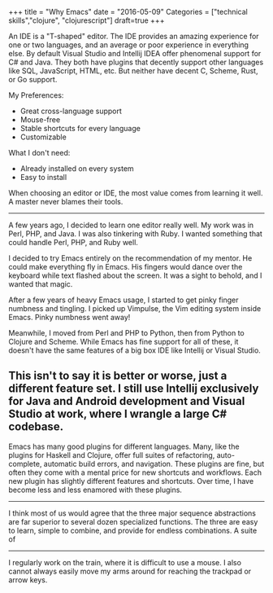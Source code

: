 +++
title = "Why Emacs"
date = "2016-05-09"
Categories = ["technical skills","clojure", "clojurescript"]
draft=true
+++

An IDE is a "T-shaped" editor. The IDE provides an amazing experience for one or
two languages, and an average or poor experience in everything else. By default
Visual Studio and Intellij IDEA offer phenomenal support for C# and Java. They
both have plugins that decently support other languages like SQL, JavaScript,
HTML, etc. But neither have decent C, Scheme, Rust, or Go support.

My Preferences:
* Great cross-language support
* Mouse-free
* Stable shortcuts for every language
* Customizable

What I don't need:
* Already installed on every system
* Easy to install

When choosing an editor or IDE, the most value comes from learning it well. A
master never blames their tools.

--- 
A few years ago, I decided to learn one editor really well. My work was in Perl,
PHP, and Java. I was also tinkering with Ruby. I wanted something that could
handle Perl, PHP, and Ruby well.

I decided to try Emacs entirely on the recommendation of my mentor. He could
make everything fly in Emacs. His fingers would dance over the keyboard while
text flashed about the screen. It was a sight to behold, and I wanted that
magic.

After a few years of heavy Emacs usage, I started to get pinky finger numbness
and tingling. I picked up Vimpulse, the Vim editing system inside Emacs. Pinky
numbness went away!

Meanwhile, I moved from Perl and PHP to Python, then from Python to Clojure and
Scheme. While Emacs has fine support for all of these, it doesn't have the same
features of a big box IDE like Intellij or Visual Studio.

This isn't to say it is better or worse, just a different feature set. I still
use Intellij exclusively for Java and Android development and Visual Studio at
work, where I wrangle a large C# codebase.
--- 

Emacs has many good plugins for different languages. Many, like the plugins for
Haskell and Clojure, offer full suites of refactoring, auto-complete, automatic
build errors, and navigation. These plugins are fine, but often they come with a
mental price for new shortcuts and workflows. Each new plugin has slightly
different features and shortcuts. Over time, I have become less and less
enamored with these plugins.

--- 

I think most of us would agree that the three major sequence abstractions are
far superior to several dozen specialized functions. The three are easy to
learn, simple to combine, and provide for endless combinations. A suite of

--- 

I regularly work on the train, where it is difficult to use a mouse. I also
cannot always easily move my arms around for reaching the trackpad or arrow
keys. 
